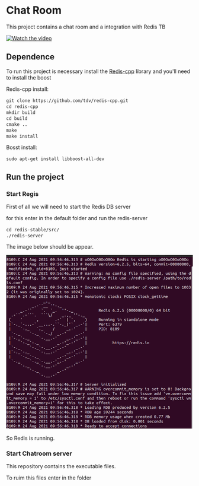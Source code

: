 # Chat Room


This project contains a chat room and a integration with Redis TB

[![Watch the video](https://img.youtube.com/vi/3qmcY8TxwWA/0.jpg)](https://youtu.be/3qmcY8TxwWA)

## Dependence

To run this project is necessary install the [Redis-cpp](https://github.com/tdv/redis-cpp) library and you'll need to install the boost

Redis-cpp install:

```
git clone https://github.com/tdv/redis-cpp.git  
cd redis-cpp
mkdir build  
cd build  
cmake ..  
make  
make install  
```

Bosst install:

```
sudo apt-get install libboost-all-dev
```

## Run the project

### Start Regis

First of all we will need to start the Redis DB server

for this enter in the default folder and run the redis-server

```
cd redis-stable/src/
./redis-server
```
The image below should be appear.

![Redis Star](img/Redis.png)

So Redis is running.

### Start Chatroom server

This repository contains the executable files.

To ruim this files enter in the folder 

